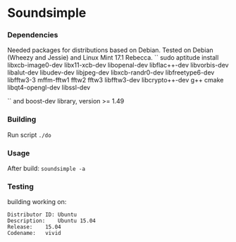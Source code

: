 # Soundsimple
### Dependencies
Needed packages for distributions based on Debian. Tested on Debian (Wheezy and Jessie) and Linux Mint 17.1 Rebecca.
``
sudo aptitude install libxcb-image0-dev libx11-xcb-dev libopenal-dev libflac++-dev libvorbis-dev libalut-dev libudev-dev libjpeg-dev libxcb-randr0-dev libfreetype6-dev libfftw3-3 mffm-fftw1  fftw2  fftw3 libfftw3-dev libcrypto++-dev g++ cmake libqt4-opengl-dev libssl-dev

`` 
and boost-dev library, version >= 1.49

### Building 
Run script
``
./do
``

### Usage 
After build:
``
soundsimple -a
``
### Testing
building working on:
    
    Distributor ID: Ubuntu
    Description:    Ubuntu 15.04
    Release:    15.04
    Codename:   vivid

